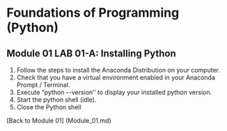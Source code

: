 # Foundations of Programming (Python)  

## Module 01 LAB 01-A: Installing Python

1.	Follow the steps to install the Anaconda Distribution on your computer.
2.	Check that you have a virtual environment enabled in your Anaconda Prompt / Terminal.
3.	Execute “python --version’’ to display your installed python version.
4.	Start the python shell (idle).
5.	Close the Python shell

[Back to Module 01] (Module_01.md)
